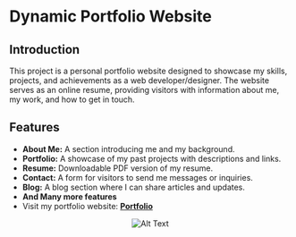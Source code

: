 # Dynamic Portfolio Website

## Introduction

This project is a personal portfolio website designed to showcase my skills, projects, and achievements as a web developer/designer. The website serves as an online resume, providing visitors with information about me, my work, and how to get in touch.

## Features

- **About Me:** A section introducing me and my background.
- **Portfolio:** A showcase of my past projects with descriptions and links.
- **Resume:** Downloadable PDF version of my resume.
- **Contact:** A form for visitors to send me messages or inquiries.
- **Blog:** A blog section where I can share articles and updates.
- **And Many more features**
- Visit my portfolio website: **[Portfolio ](https://www.shubhampatidar.vercel.app)**

<div align="center"><img src="https://i.imgur.com/GfFMTnB.gif" alt="Alt Text" />
</div>




